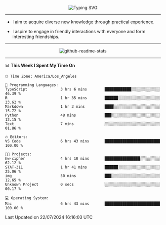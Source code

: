 <p align="center">
  <img src="https://readme-typing-svg.demolab.com?font=Fira+Code&weight=500&size=32&duration=2500&pause=1600&center=true&vCenter=true&random=false&width=1024&height=64&lines=Hi+there+%F0%9F%91%8B;I'm+delighted+you+could+make+it+here+%F0%9F%8E%89;I'm+Harry%2C+a+college+student+still+finding+my+way" alt="Typing SVG" />
</p>


---


- I aim to acquire diverse new knowledge through practical experience.

- I aspire to engage in friendly interactions with everyone and form interesting friendships.


---


<p align="center">
  <img src="https://github-readme-stats.vercel.app/api?username=Harry-Jing&show_icons=true" alt="github-readme-stats"/>
</p>


---

<!--START_SECTION:waka-->
📊 **This Week I Spent My Time On** 

```text
🕑︎ Time Zone: America/Los_Angeles

💬 Programming Languages: 
TypeScript               3 hrs 6 mins        ████████████░░░░░░░░░░░░░   46.39 % 
R                        1 hr 35 mins        ██████░░░░░░░░░░░░░░░░░░░   23.62 % 
Markdown                 1 hr 3 mins         ████░░░░░░░░░░░░░░░░░░░░░   15.72 % 
Python                   48 mins             ███░░░░░░░░░░░░░░░░░░░░░░   12.15 % 
Text                     7 mins              ░░░░░░░░░░░░░░░░░░░░░░░░░   01.86 % 

🔥 Editors: 
VS Code                  6 hrs 43 mins       █████████████████████████   100.00 % 

🐱‍💻 Projects: 
hw-cipher                4 hrs 10 mins       ████████████████░░░░░░░░░   62.12 % 
STAT-311                 1 hr 41 mins        ██████░░░░░░░░░░░░░░░░░░░   25.06 % 
img                      50 mins             ███░░░░░░░░░░░░░░░░░░░░░░   12.65 % 
Unknown Project          0 secs              ░░░░░░░░░░░░░░░░░░░░░░░░░   00.17 % 

💻 Operating System: 
Mac                      6 hrs 43 mins       █████████████████████████   100.00 % 
```


 Last Updated on 22/07/2024 16:16:03 UTC
<!--END_SECTION:waka-->
